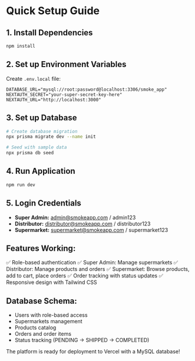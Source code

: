 # Quick Setup Guide

## 1. Install Dependencies
```bash
npm install
```

## 2. Set up Environment Variables
Create `.env.local` file:
```env
DATABASE_URL="mysql://root:password@localhost:3306/smoke_app"
NEXTAUTH_SECRET="your-super-secret-key-here"
NEXTAUTH_URL="http://localhost:3000"
```

## 3. Set up Database
```bash
# Create database migration
npx prisma migrate dev --name init

# Seed with sample data
npx prisma db seed
```

## 4. Run Application
```bash
npm run dev
```

## 5. Login Credentials
- **Super Admin:** admin@smokeapp.com / admin123
- **Distributor:** distributor@smokeapp.com / distributor123  
- **Supermarket:** supermarket@smokeapp.com / supermarket123

## Features Working:
✅ Role-based authentication
✅ Super Admin: Manage supermarkets
✅ Distributor: Manage products and orders
✅ Supermarket: Browse products, add to cart, place orders
✅ Order tracking with status updates
✅ Responsive design with Tailwind CSS

## Database Schema:
- Users with role-based access
- Supermarkets management
- Products catalog
- Orders and order items
- Status tracking (PENDING → SHIPPED → COMPLETED)

The platform is ready for deployment to Vercel with a MySQL database!
